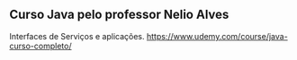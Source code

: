 ## Curso Java pelo professor Nelio Alves

Interfaces de Serviços e aplicações. https://www.udemy.com/course/java-curso-completo/
